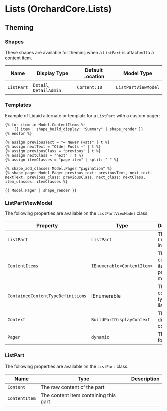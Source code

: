 # Lists (OrchardCore.Lists)

## Theming

### Shapes

These shapes are available for theming when a `ListPart` is attached to a content item.

| Name | Display Type | Default Location | Model Type |
| ------| ------------ |----------------- | ---------- |
| `ListPart` | `Detail`, `DetailAdmin` | `Content:10` | `ListPartViewModel` |

### Templates

Example of Liquid alternate or template for a `ListPart` with a custom pager:

```liquid
{% for item in Model.ContentItems %}
    {{ item | shape_build_display: "Summary" | shape_render }}
{% endfor %}

{% assign previousText = "← Newer Posts" | t %}
{% assign nextText = "Older Posts →" | t %}
{% assign previousClass = "previous" | t %}
{% assign nextClass = "next" | t %}
{% assign itemClasses = "page-item" | split: " " %}

{% shape_add_classes Model.Pager "pagination" %}
{% shape_pager Model.Pager previous_text: previousText, next_text: nextText, previous_class: previousClass, next_class: nextClass, item_classes: itemClasses %}

{{ Model.Pager | shape_render }}
```

### ListPartViewModel

The following properties are available on the `ListPartViewModel` class.

| Property | Type | Description |
| --------- | ---- |------------ |
| `ListPart` | `ListPart` | The `ListPart` instance |
| `ContentItems` | `IEnumerable<ContentItem>` | The content items the part is made of |
| `ContainedContentTypeDefinitions` | IEnumerable<ContentTypeDefinition> | The content types the list accepts |
| `Context` | `BuildPartDisplayContext` | The current display context |
| `Pager` | `dynamic` | The pager for the list |

### ListPart

The following properties are available on the `ListPart` class.

| Name | Type | Description |
| -----| ---- |------------ |
| `Content` | The raw content of the part |
| `ContentItem` | The content item containing this part |

